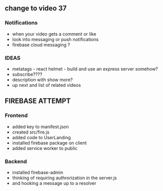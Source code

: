## change to video 37

### Notifications 
- when your video gets a comment or like
- look into messaging or push notifications
- firebase cloud messaging ?

### IDEAS
- metatags - react helmet - build and use an express server somehow?
- subscribe????
- description with show more?
- up next and list of related videos

## FIREBASE ATTEMPT

### Frontend
- added key to manifest.json
- created src/fire.js
- added code to UserLanding
- installed firebase package on client
- added service worker to public

### Backend
- installed firebase-admin
- thinking of requiring authrorization in the server.js
- and hooking a message up to a resolver


